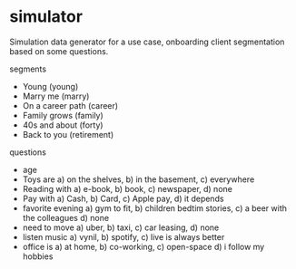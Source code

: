 # simulator
Simulation data generator for a use case, onboarding client segmentation based on some questions.

segments
- Young (young)
- Marry me (marry)
- On a career path (career)
- Family grows (family)
- 40s and about (forty)
- Back to you (retirement)


questions
- age
- Toys are   a) on the shelves, b) in the basement, c) everywhere
- Reading with a) e-book, b) book, c) newspaper, d) none
- Pay with a) Cash,  b) Card,  c) Apple pay, d) it depends
- favorite evening a) gym to fit, b) children bedtim stories, c) a beer with the colleagues d) none
- need to move  a) uber, b) taxi, c) car leasing, d) none
- listen music  a) vynil, b) spotify, c) live is always better
- office is a) at home, b) co-working, c) open-space d) i follow my hobbies
